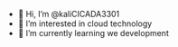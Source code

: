 - 👋 Hi, I’m @kaliCICADA3301
- 👀 I’m interested in cloud technology 
- 🌱 I’m currently learning we development 

<!---
kaliCICADA3301/kaliCICADA3301 is a ✨ special ✨ repository because its `README.md` (this file) appears on your GitHub profile.
You can click the Preview link to take a look at your changes.
--->
